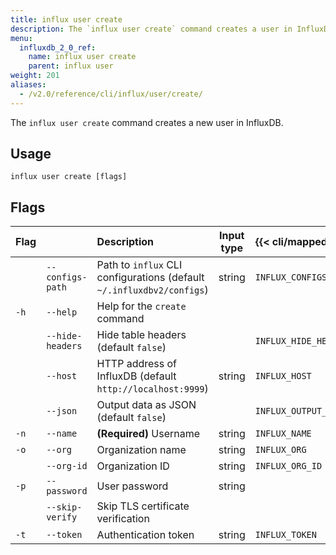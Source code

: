 ```yaml
---
title: influx user create
description: The `influx user create` command creates a user in InfluxDB.
menu:
  influxdb_2_0_ref:
    name: influx user create
    parent: influx user
weight: 201
aliases:
  - /v2.0/reference/cli/influx/user/create/
---
```


The `influx user create` command creates a new user in InfluxDB.

## Usage
```
influx user create [flags]
```

## Flags
| Flag |                  | Description                                                           | Input type  | {{< cli/mapped >}}    |
|:---- |:---              |:-----------                                                           |:----------: |:------------------    |
|      | `--configs-path` | Path to `influx` CLI configurations (default `~/.influxdbv2/configs`) | string      |`INFLUX_CONFIGS_PATH`  |
| `-h` | `--help`         | Help for the `create` command                                         |             |                       |
|      | `--hide-headers` | Hide table headers (default `false`)                                  |             | `INFLUX_HIDE_HEADERS` |
|      | `--host`         | HTTP address of InfluxDB (default `http://localhost:9999`)            | string      | `INFLUX_HOST`         |
|      | `--json`         | Output data as JSON (default `false`)                                 |             | `INFLUX_OUTPUT_JSON`  |
| `-n` | `--name`         | **(Required)** Username                                               | string      | `INFLUX_NAME`         |
| `-o` | `--org`          | Organization name                                                     | string      | `INFLUX_ORG`          |
|      | `--org-id`       | Organization ID                                                       | string      | `INFLUX_ORG_ID`       |
| `-p` | `--password`     | User password                                                         | string      |                       |
|      | `--skip-verify`  | Skip TLS certificate verification                                     |             |                       |
| `-t` | `--token`        | Authentication token                                                  | string      | `INFLUX_TOKEN`        |
